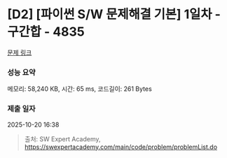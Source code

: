 # [D2] [파이썬 S/W 문제해결 기본] 1일차 - 구간합 - 4835 

[문제 링크](https://swexpertacademy.com/main/code/problem/problemDetail.do?contestProbId=AWTLXCuapdcDFAVT) 

### 성능 요약

메모리: 58,240 KB, 시간: 65 ms, 코드길이: 261 Bytes

### 제출 일자

2025-10-20 16:38



> 출처: SW Expert Academy, https://swexpertacademy.com/main/code/problem/problemList.do